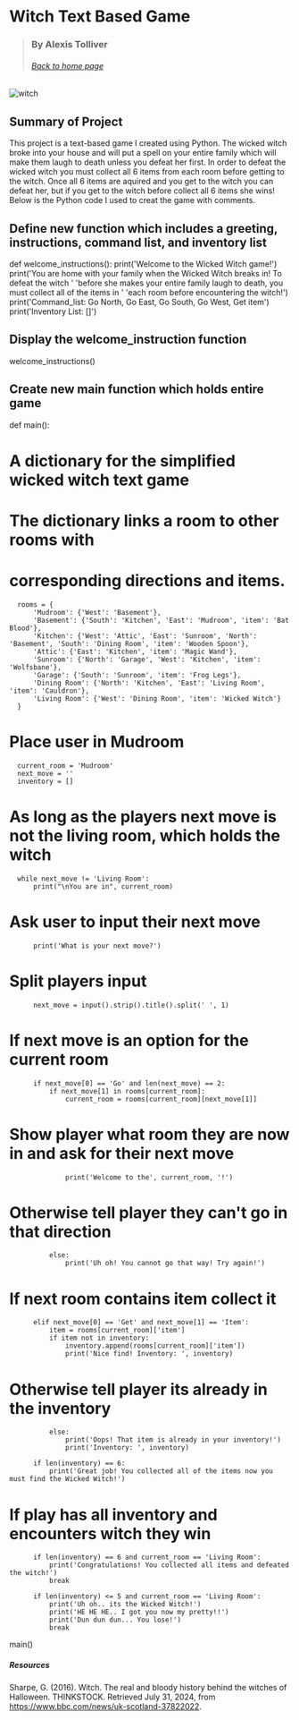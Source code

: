 # Witch Text Based Game
> ### By Alexis Tolliver
> ###### [Back to home page](https://alexisr1990.github.io/Alexis-Tolliver-Portfolio/)


![witch](https://github.com/user-attachments/assets/44342221-f33e-42a3-af30-6bca4e2b254f)




## Summary of Project

This project is a text-based game I created using Python. The wicked witch broke into your house and will put a spell on your entire family which will make them laugh to death unless you defeat her first. In order to defeat the wicked witch you must collect all 6 items from each room before getting to the witch. Once all 6 items are aquired and you get to the witch you can defeat her, but if you get to the witch before collect all 6 items she wins! Below is the Python code I used to creat the game with comments.




## Define new function which includes a greeting, instructions, command list, and inventory list
  
  def welcome_instructions():
      print('Welcome to the Wicked Witch game!')
      print('You are home with your family when the Wicked Witch breaks in! To defeat the witch '
            'before she makes your entire family laugh to death, you must collect all of the items in '
             'each room before encountering the witch!')
      print('Command_list: Go North, Go East, Go South, Go West, Get item')
      print('Inventory List: []')


## Display the welcome_instruction function

  welcome_instructions()


## Create new main function which holds entire game
  
  def main():
  
# A dictionary for the simplified wicked witch text game
# The dictionary links a room to other rooms with
# corresponding directions and items.
    
      rooms = {
          'Mudroom': {'West': 'Basement'},
          'Basement': {'South': 'Kitchen', 'East': 'Mudroom', 'item': 'Bat Blood'},
          'Kitchen': {'West': 'Attic', 'East': 'Sunroom', 'North': 'Basement', 'South': 'Dining Room', 'item': 'Wooden Spoon'},
          'Attic': {'East': 'Kitchen', 'item': 'Magic Wand'},
          'Sunroom': {'North': 'Garage', 'West': 'Kitchen', 'item': 'Wolfsbane'},
          'Garage': {'South': 'Sunroom', 'item': 'Frog Legs'},
          'Dining Room': {'North': 'Kitchen', 'East': 'Living Room', 'item': 'Cauldron'},
          'Living Room': {'West': 'Dining Room', 'item': 'Wicked Witch'}
      }

# Place user in Mudroom
   
      current_room = 'Mudroom'
      next_move = ''
      inventory = []

# As long as the players next move is not the living room, which holds the witch
    
      while next_move != 'Living Room':
          print("\nYou are in", current_room)

# Ask user to input their next move
          
          print('What is your next move?')

# Split players input
          next_move = input().strip().title().split(' ', 1)

# If next move is an option for the current room
        
          if next_move[0] == 'Go' and len(next_move) == 2:
              if next_move[1] in rooms[current_room]:
                  current_room = rooms[current_room][next_move[1]]

# Show player what room they are now in and ask for their next move
                
                  print('Welcome to the', current_room, '!')

# Otherwise tell player they can't go in that direction
            
              else:
                  print('Uh oh! You cannot go that way! Try again!')

# If next room contains item collect it
          
          elif next_move[0] == 'Get' and next_move[1] == 'Item':
              item = rooms[current_room]['item']
              if item not in inventory:
                  inventory.append(rooms[current_room]['item'])
                  print('Nice find! Inventory: ', inventory)

# Otherwise tell player its already in the inventory
            
              else:
                  print('Oops! That item is already in your inventory!')
                  print('Inventory: ', inventory)

          if len(inventory) == 6:
              print('Great job! You collected all of the items now you must find the Wicked Witch!')
        
# If play has all inventory and encounters witch they win
          
          if len(inventory) == 6 and current_room == 'Living Room':
              print('Congratulations! You collected all items and defeated the witch!')
              break

          if len(inventory) <= 5 and current_room == 'Living Room':
              print('Uh oh.. its the Wicked Witch!')
              print('HE HE HE.. I got you now my pretty!!')
              print('Dun dun dun... You lose!')
              break


  main()

##### Resources
Sharpe, G. (2016). Witch. The real and bloody history behind the witches of Halloween. THINKSTOCK. Retrieved July 31, 2024, from https://www.bbc.com/news/uk-scotland-37822022. 
